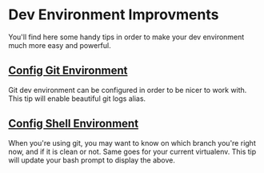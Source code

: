 # Dev Environment Improvments #

You'll find here some handy tips in order to make your dev environment much more easy and powerful.

## [Config Git Environment](tips/gitconfig.md) ##
Git dev environment can be configured in order to be nicer to work with. This tip will enable beautiful git logs alias.

## [Config Shell Environment](tips/bashrc.md) ##
When you're using git, you may want to know on which branch you're right now, and if it is clean or not.
Same goes for your current virtualenv. This tip will update your bash prompt to display the above.
